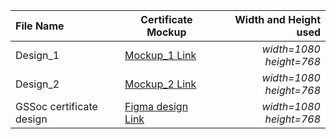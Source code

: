 | File Name                     | Certificate Mockup |   Width and Height used |
| :---                          |       ----         |         -----:          |    
| Design_1                      |  [Mockup_1 Link](https://drive.google.com/drive/folders/1FEQUV5YTw2fZbl0DNuZ9EZfm62d2rTrX)| *width=1080* *height=768*
| Design_2                      |  [Mockup_2 Link](https://drive.google.com/drive/folders/1cyxrxk3OxRaiGxeFR50eVibHi-dSyth7)| *width=1080* *height=768*
| GSSoc certificate design      |  [Figma design Link](https://www.figma.com/file/l8aPBgADSyzhBR8nO3hgX9/GSSOC'21-Certificate?node-id=1%3A3)|  *width=1080* *height=768*
